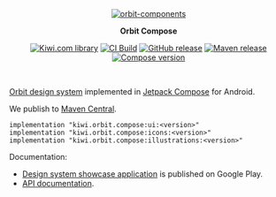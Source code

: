 <div align="center">

  <a href="https://orbit.kiwi" target="_blank">
    <img alt="orbit-components" src="https://images.kiwi.com/common/orbit-logo-full.png" srcset="https://images.kiwi.com/common/orbit-logo-full@2x.png 2x" />
  </a>

**Orbit Compose**

[![Kiwi.com library](https://img.shields.io/badge/Kiwi.com-library-00A991)](https://code.kiwi.com)
[![CI Build](https://img.shields.io/github/workflow/status/kiwicom/orbit-compose/Build/main)](https://github.com/kiwicom/orbit-compose/actions/workflows/build.yml)
[![GitHub release](https://img.shields.io/github/v/release/kiwicom/orbit-compose)](https://github.com/kiwicom/orbit-compose/releases)
[![Maven release](https://img.shields.io/maven-metadata/v?metadataUrl=https%3A%2F%2Frepo1.maven.org%2Fmaven2%2Fkiwi%2Forbit%2Fcompose%2Fui%2Fmaven-metadata.xml)](https://search.maven.org/search?q=g:kiwi.orbit.compose)
[![Compose version](https://img.shields.io/badge/Compose-1.2-%232ec781)](https://developer.android.com/jetpack/androidx/releases/compose-kotlin)

</div>

<br>

[Orbit design system](https://orbit.kiwi) implemented in [Jetpack Compose](https://developer.android.com/jetpack/compose) for Android.

We publish to [Maven Central](https://search.maven.org/search?q=g:kiwi.orbit.compose).

```
implementation "kiwi.orbit.compose:ui:<version>"
implementation "kiwi.orbit.compose:icons:<version>"
implementation "kiwi.orbit.compose:illustrations:<version>"
```

Documentation:
- [Design system showcase application](https://play.google.com/store/apps/details?id=kiwi.orbit.compose.catalog) is published on Google Play.
- [API documentation](https://kiwicom.github.io/orbit-compose).
